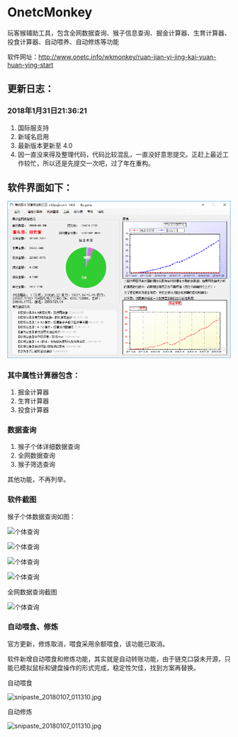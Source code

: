 # OnetcMonkey
玩客猴辅助工具，包含全网数据查询、猴子信息查询、掘金计算器、生育计算器、投食计算器、自动喂养、自动修炼等功能

软件网址：http://www.onetc.info/wkmonkey/ruan-jian-yi-jing-kai-yuan-huan-ying-start 

## 更新日志：
### 2018年1月31日21:36:21
1. 国际服支持
2. 新域名启用
3. 最新版本更新至 4.0
4. 因一直没来得及整理代码，代码比较混乱，一直没好意思提交。正赶上最近工作较忙，所以还是先提交一次吧，过了年在重构。

## 软件界面如下：
![main.png](https://github.com/WaltRui/OnetcMonkey/blob/master/docs/main.png "main.png")

### 其中属性计算器包含：
1. 掘金计算器
2. 生育计算器
3. 投食计算器


### 数据查询
1. 猴子个体详细数据查询
2. 全网数据查询
3. 猴子筛选查询

其他功能，不再列举。

### 软件截图
猴子个体数据查询如图：

![个体查询](http://p0.cdn.img9.top/ipfs/QmaKFErEo7MtMGUKaJHsyL2SqeFR8ARtLcCVtW75andSL7?0.jpg "gt.jpg")

![个体查询](http://p4.cdn.img9.top/ipfs/QmY7uYxnTHAm5FmGTUWh3sCcFT4NjrFtAeFb3Xarbovftg?4.jpg "gt.jpg")

![个体查询](http://p1.cdn.img9.top/ipfs/Qmbx5psuTAE9D6TR8zehdmpqdZAcPd71XepKR9GN9ZpNLP?1.jpg "gt.jpg")

![个体查询](http://p3.cdn.img9.top/ipfs/QmP3DrriLWcx6rBRkYshsHXM3CwQwX9YZzu4FUgBD3UDJo?3.jpg "gt.jpg")

全网数据查询截图

![个体查询](http://p4.cdn.img9.top/ipfs/QmTYeK8kEHefLJyYAwbkXnqpvA6XMfN8HsXfEQv4Xj95Tg?4.jpg "gt.jpg")


### 自动喂食、修炼
官方更新，修炼取消，喂食采用余额喂食，该功能已取消。

软件新增自动喂食和修炼功能，其实就是自动转账功能，由于链克口袋未开源，只能已模拟鼠标和键盘操作的形式完成，稳定性欠佳，找到方案再替换。

自动喂食

![snipaste_20180107_011310.jpg](http://p0.cdn.img9.top/ipfs/QmQYY7ZQHoyiTKG5sav4uDGtLgXJZwBgZZz5GXRxtwvoWY?0.gif "snipaste_20180107_011310.jpg")

自动修炼

![snipaste_20180107_011310.jpg](http://p1.cdn.img9.top/ipfs/QmZbDbRkzjSRTD33k27wJmL1numHrc7A6bGJVHNAX3xzy6?1.gif "snipaste_20180107_011310.jpg")
